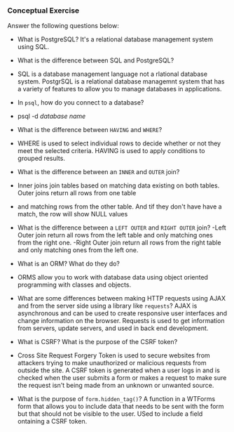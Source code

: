 ### Conceptual Exercise

Answer the following questions below:

- What is PostgreSQL?
It's a relational database management system using SQL.


- What is the difference between SQL and PostgreSQL?
- SQL is a database management language not a rlational database system. PostgrSQL is a relational database managemnt system that has a variety of features to allow you to manage databases in applications.

- In `psql`, how do you connect to a database?
- psql -d *database name*

- What is the difference between `HAVING` and `WHERE`?
- WHERE is used to select individual rows to decide whether or not they meet the selected criteria. HAVING is used to apply conditions to grouped results.

- What is the difference between an `INNER` and `OUTER` join?
- Inner joins join tables based on matching data existing on both tables. Outer joins return all rows from one table
- and matching rows from the other table. And tif they don't have have a match, the row will show NULL values

- What is the difference between a `LEFT OUTER` and `RIGHT OUTER` join?
-Left Outer join return all rows from the left table and only matching ones from the right one.
-Right Outer join return all rows from the right table and only matching ones from the left one.


- What is an ORM? What do they do?
- ORMS allow you to work with database data using object oriented programming with classes and objects. 

- What are some differences between making HTTP requests using AJAX 
  and from the server side using a library like `requests`?
AJAX is asynchronous and can be used to create responsive user interfaces and change information on the browser. Requests is used to get information from servers, update servers, and used in back end development.


- What is CSRF? What is the purpose of the CSRF token?
- Cross Site Request Forgery Token is used to secure websites from attackers trying to make unauthorized or malicious requests from outside the site. A CSRF token is generated when a user logs in and is checked when the user submits a form or makes a request to make sure the request isn't being made from an unknown or unwanted source.

- What is the purpose of `form.hidden_tag()`?
A function in a WTForms form that allows you to include data that needs to be sent with the form but that should not be visible to the user. USed to include a field ontaining a CSRF token.